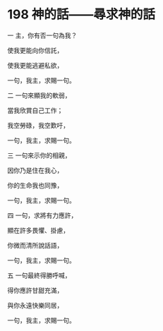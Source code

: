 # 198 神的話——尋求神的話

一 主，你有否一句為我？

使我更能向你信託，

使我更能逃避私欲，

一句，我主，求賜一句。

二 一句來顯我的軟弱，

當我欣賞自己工作；

我空勞碌，我空歎吁，

一句，我主，求賜一句。

三 一句來示你的相親，

因你乃是住在我心，

你的生命我也同豫，

一句，我主，求賜一句。

四 一句，求將有力應許，

顯在許多畏懼、掛慮，

你微而清所說話語，

一句，我主，求賜一句。

五 一句最終得勝呼喊，

得你應許甘甜充滿，

與你永遠快樂同居，

一句，我主，求賜一句。

